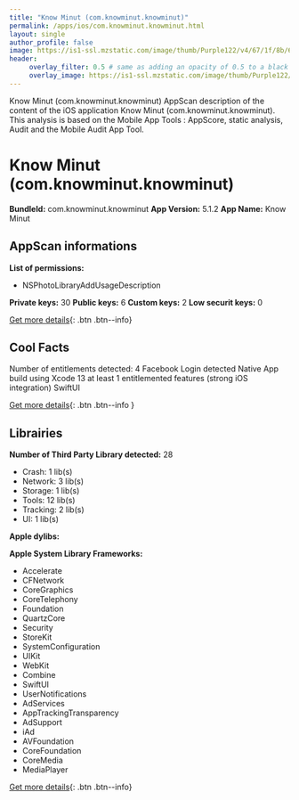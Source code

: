 ```yaml
---
title: "Know Minut (com.knowminut.knowminut)"
permalink: /apps/ios/com.knowminut.knowminut.html
layout: single
author_profile: false
image: https://is1-ssl.mzstatic.com/image/thumb/Purple122/v4/67/1f/8b/671f8b96-7ab3-e770-45c1-efb2f540ebb2/AppIcon-1x_U007emarketing-0-10-0-85-220.png/512x512bb.jpg
header: 
     overlay_filter: 0.5 # same as adding an opacity of 0.5 to a black background
     overlay_image: https://is1-ssl.mzstatic.com/image/thumb/Purple122/v4/67/1f/8b/671f8b96-7ab3-e770-45c1-efb2f540ebb2/AppIcon-1x_U007emarketing-0-10-0-85-220.png/512x512bb.jpg
---
```

Know Minut (com.knowminut.knowminut) AppScan description of the content of the iOS application Know Minut (com.knowminut.knowminut). This analysis is based on the Mobile App Tools : AppScore, static analysis, Audit and the Mobile Audit App Tool.

# Know Minut (com.knowminut.knowminut)

**BundleId:** com.knowminut.knowminut
**App Version:** 5.1.2
**App Name:** Know Minut


## AppScan informations 

**List of permissions:** 
- NSPhotoLibraryAddUsageDescription
  
  
**Private keys:** 30
**Public keys:** 6
**Custom keys:** 2
**Low securit keys:** 0
  
[Get more details](/pricing.html){: .btn .btn--info}

## Cool Facts

Number of entitlements detected: 4
Facebook Login detected
Native App
build using Xcode 13
at least 1 entitlemented features (strong iOS integration)
SwiftUI
  
[Get more details](/pricing.html){: .btn .btn--info }

## Librairies 
**Number of Third Party Library detected:** 28
- Crash: 1 lib(s)
- Network: 3 lib(s)
- Storage: 1 lib(s)
- Tools: 12 lib(s)
- Tracking: 2 lib(s)
- UI: 1 lib(s)


**Apple dylibs:**


**Apple System Library Frameworks:**
- Accelerate
- CFNetwork
- CoreGraphics
- CoreTelephony
- Foundation
- QuartzCore
- Security
- StoreKit
- SystemConfiguration
- UIKit
- WebKit
- Combine
- SwiftUI
- UserNotifications
- AdServices
- AppTrackingTransparency
- AdSupport
- iAd
- AVFoundation
- CoreFoundation
- CoreMedia
- MediaPlayer


  
[Get more details](/pricing.html){: .btn .btn--info}

